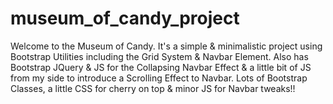 # museum_of_candy_project

Welcome to the Museum of Candy. It's a simple & minimalistic project using Bootstrap Utilities including the Grid System & Navbar Element.
Also has Bootstrap JQuery & JS for the Collapsing Navbar Effect & a little bit of JS from my side to introduce a Scrolling Effect to Navbar.
Lots of Bootstrap Classes, a little CSS for cherry on top & minor JS for Navbar tweaks!!
